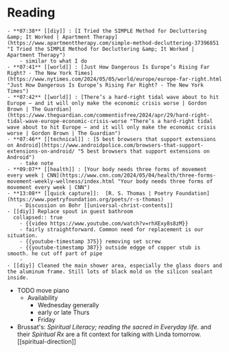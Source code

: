 # Reading
	- **07:38** [[diy]] : [I Tried the SIMPLE Method for Decluttering &amp; It Worked | Apartment Therapy](https://www.apartmenttherapy.com/simple-method-decluttering-37396851 "I Tried the SIMPLE Method for Decluttering &amp; It Worked | Apartment Therapy")
		- similar to what I do
	- **07:41** [[world]] : [Just How Dangerous Is Europe’s Rising Far Right? - The New York Times](https://www.nytimes.com/2024/05/05/world/europe/europe-far-right.html "Just How Dangerous Is Europe’s Rising Far Right? - The New York Times")
	- **07:42** [[world]] : [There’s a hard-right tidal wave about to hit Europe – and it will only make the economic crisis worse | Gordon Brown | The Guardian](https://www.theguardian.com/commentisfree/2024/apr/29/hard-right-tidal-wave-europe-economic-crisis-worse "There’s a hard-right tidal wave about to hit Europe – and it will only make the economic crisis worse | Gordon Brown | The Guardian")
	- **07:46** [[technical]] : [5 best browsers that support extensions on Android](https://www.androidpolice.com/browsers-that-support-extensions-on-android/ "5 best browsers that support extensions on Android")
		- take note
	- **09:07** [[health]] : [Your body needs three forms of movement every week | CNN](https://www.cnn.com/2024/05/04/health/three-forms-movement-weekly-wellness/index.html "Your body needs three forms of movement every week | CNN")
	- **13:08** [[quick capture]]:  [R. S. Thomas | Poetry Foundation](https://www.poetryfoundation.org/poets/r-s-thomas)
		- Discussion on Bohr [[universal-christ-contents]]
	- [[diy]] Replace spout in guest bathroom
	  collapsed:: true
		- {{video https://www.youtube.com/watch?v=rhXExy8s8zM}}
		- fairly straightforward. Common need for replacement is our situation.
		- {{youtube-timestamp 375}} removing set screw
		- {{youtube-timestamp 387}} outside edgge of copper stub is smooth. he cut off part of pipe
		-
	- [[diy]] Cleaned the main shower area, especially the glass doors and the aluminum frame. Still lots of black mold on the silicon sealant inside.
- TODO move piano
	- Availability
		- Wednesday generally
		- early or late Thurs
		- Friday
- Brussat's: *Spiritual Literacy; reading the sacred in Everyday life*. and their *Spiritual Rx* are a fit context for talking with Linda tomorrow. [[spiritual-direction]]